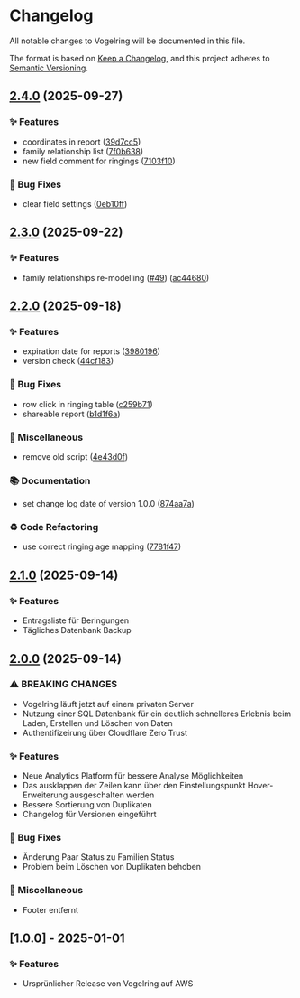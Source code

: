 # Changelog

All notable changes to Vogelring will be documented in this file.

The format is based on [Keep a Changelog](https://keepachangelog.com/en/1.0.0/),
and this project adheres to [Semantic Versioning](https://semver.org/spec/v2.0.0.html).

## [2.4.0](https://github.com/antonroesler/vogelring/compare/v2.3.0...v2.4.0) (2025-09-27)


### ✨ Features

* coordinates in report ([39d7cc5](https://github.com/antonroesler/vogelring/commit/39d7cc581a42c3f1d29b422452377cad2984dceb))
* family relationship list ([7f0b638](https://github.com/antonroesler/vogelring/commit/7f0b6382ecc532ffd4322c429eab3f51b041ff34))
* new field comment for ringings ([7103f10](https://github.com/antonroesler/vogelring/commit/7103f104ef71eafd32f803afec42b10c9347b941))


### 🐛 Bug Fixes

* clear field settings ([0eb10ff](https://github.com/antonroesler/vogelring/commit/0eb10ff13506b6c07f185d91f9e44bac237af3a0))

## [2.3.0](https://github.com/antonroesler/vogelring/compare/v2.2.0...v2.3.0) (2025-09-22)


### ✨ Features

* family relationships re-modelling ([#49](https://github.com/antonroesler/vogelring/issues/49)) ([ac44680](https://github.com/antonroesler/vogelring/commit/ac44680a578a5905cce54060ff9c1ba5bb606cae))

## [2.2.0](https://github.com/antonroesler/vogelring/compare/v2.1.0...v2.2.0) (2025-09-18)


### ✨ Features

* expiration date for reports ([3980196](https://github.com/antonroesler/vogelring/commit/3980196360ad016187c82639e2d4af3d2006b80d))
* version check ([44cf183](https://github.com/antonroesler/vogelring/commit/44cf18382d01bf864b81bb84d4a9d6334b40bfbc))


### 🐛 Bug Fixes

* row click in ringing table ([c259b71](https://github.com/antonroesler/vogelring/commit/c259b7137623679d26af87a174f0ba6c9651e565))
* shareable report ([b1d1f6a](https://github.com/antonroesler/vogelring/commit/b1d1f6a6c25b5e734b30aab061d96f2929c91cb0))


### 🔧 Miscellaneous

* remove old script ([4e43d0f](https://github.com/antonroesler/vogelring/commit/4e43d0fb599e19f50d6e783a4680eb09d5766476))


### 📚 Documentation

* set change log date of version 1.0.0 ([874aa7a](https://github.com/antonroesler/vogelring/commit/874aa7a9f20176f2509753f48f54b3b2eada998a))


### ♻️ Code Refactoring

* use correct ringing age mapping ([7781f47](https://github.com/antonroesler/vogelring/commit/7781f475a646e66c27c72db112eed2d4d70da2fc))

## [2.1.0](https://github.com/antonroesler/vogelring/compare/v2.0.0...v2.1.0) (2025-09-14)

### ✨ Features

- Entragsliste für Beringungen
- Tägliches Datenbank Backup

## [2.0.0](https://github.com/antonroesler/vogelring/compare/v1.0.0...v2.0.0) (2025-09-14)

### ⚠ BREAKING CHANGES

- Vogelring läuft jetzt auf einem privaten Server
- Nutzung einer SQL Datenbank für ein deutlich schnelleres Erlebnis beim Laden, Erstellen und Löschen von Daten
- Authentifizeirung über Cloudflare Zero Trust

### ✨ Features

- Neue Analytics Platform für bessere Analyse Möglichkeiten
- Das ausklappen der Zeilen kann über den Einstellungspunkt Hover-Erweiterung ausgeschalten werden
- Bessere Sortierung von Duplikaten
- Changelog für Versionen eingeführt

### 🐛 Bug Fixes

- Änderung Paar Status zu Familien Status
- Problem beim Löschen von Duplikaten behoben

### 🔧 Miscellaneous

- Footer entfernt

## [1.0.0] - 2025-01-01

### ✨ Features

- Ursprünlicher Release von Vogelring auf AWS
